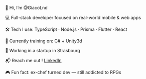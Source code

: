 👋 Hi, I’m @GiacoLnd  

💻 Full-stack developer focused on real-world mobile & web apps  

🛠️ Tech I use: TypeScript · Node.js · Prisma · Flutter · React 

🎯 Currently training on: C# + Unity3d

🏢 Working in a startup in Strasbourg  

📬 Reach me out ! [LinkedIn](https://www.linkedin.com/in/giacomo-landolfo-406268273)

🎮 Fun fact: ex-chef turned dev — still addicted to RPGs  
